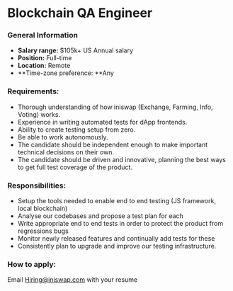 # Blockchain QA Engineer

### **General Information**

* **Salary range:** $105k+ US Annual salary
* **Position:** Full-time
* **Location:** Remote
* **Time-zone preference: **Any

### Requirements:

* Thorough understanding of how iniswap (Exchange, Farming, Info, Voting) works.
* Experience in writing automated tests for dApp frontends.
* Ability to create testing setup from zero.
* Be able to work autonomously.
* The candidate should be independent enough to make important technical decisions on their own.
* The candidate should be driven and innovative, planning the best ways to get full test coverage of the product.

### Responsibilities:

* Setup the tools needed to enable end to end testing (JS framework, local blockchain)
* Analyse our codebases and propose a test plan for each
* Write appropriate end to end tests in order to protect the product from regressions bugs
* Monitor newly released features and continually add tests for these
* Consistently plan to upgrade and improve our testing infrastructure.

### How to apply:

Email [Hiring@iniswap.com](mailto:Hiring@iniswap.com) with your resume

